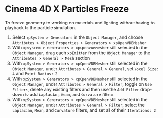 # Cinema 4D X Particles Freeze

To freeze geometry to working on materials and lighting without having to playback to the particle simulation.

1. Select `xpSystem > Generators` in the `Object Manager`, and choose `Attributes > Object Properties > Generators > xpOpenVDBMesher`
2. With `xpSystem > Generators > xpOpenVDBMesher` still selected in the `Object Manager`, drag each `xpEmitter` from the `Object Manager` to the `Attribuates > General > Mesh` section 
3. With `xpSystem > Generators > xpOpenVDBMesher` still selected in the `Object Manager`, under `Attributes > General > General`, set `Voxel Size: 4` and `Point Radius: 2`
4. With `xpSystem > Generators > xpOpenVDBMesher` still selected in the `Object Manager`, under `Attributes > General > Filter`, toggle on `Use Filters`, delete any existing filters and then use the `Add Filter` drop-down to add `Laplacian`, `Mean`, and `Curvature` filters
5. With `xpSystem > Generators > xpOpenVDBMesher` still selected in the `Object Manager`, under `Attributes > General > Filter`, select the `Laplacian`, `Mean`, and `Curvature` filters, and set all of their `Iterations: 2`

